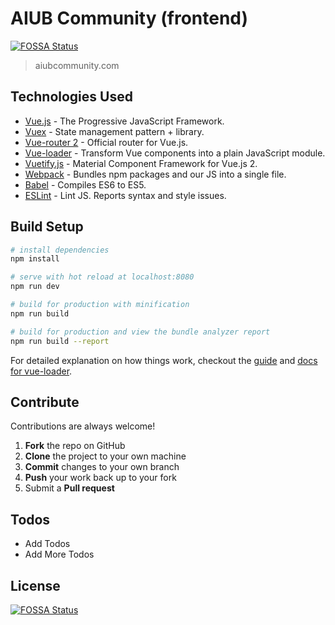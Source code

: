 # AIUB Community (frontend)
[![FOSSA Status](https://app.fossa.io/api/projects/git%2Bgithub.com%2Fiam-raihan%2FAIUB-Community.Frontend.svg?type=shield)](https://app.fossa.io/projects/git%2Bgithub.com%2Fiam-raihan%2FAIUB-Community.Frontend?ref=badge_shield)


> aiubcommunity.com

## Technologies Used

* [Vue.js] - The Progressive JavaScript Framework.
* [Vuex] - State management pattern + library.
* [Vue-router 2] - Official router for Vue.js.
* [Vue-loader] -  Transform Vue components into a plain JavaScript module.
* [Vuetify.js] - Material Component Framework for Vue.js 2.
* [Webpack] - Bundles npm packages and our JS into a single file.
* [Babel] - Compiles ES6 to ES5.
* [ESLint] - Lint JS. Reports syntax and style issues.


## Build Setup

``` bash
# install dependencies
npm install

# serve with hot reload at localhost:8080
npm run dev

# build for production with minification
npm run build

# build for production and view the bundle analyzer report
npm run build --report
```

For detailed explanation on how things work, checkout the [guide](http://vuejs-templates.github.io/webpack/) and [docs for vue-loader](http://vuejs.github.io/vue-loader).

## Contribute

Contributions are always welcome!
 1. **Fork** the repo on GitHub
 2. **Clone** the project to your own machine
 3. **Commit** changes to your own branch
 4. **Push** your work back up to your fork
 5. Submit a **Pull request**

## Todos

 - Add Todos
 - Add More Todos
 
 [Vue.js]: <https://vuejs.org/>
 [Vuex]: <https://vuex.vuejs.org/en/>
 [Vue-router 2]: <https://router.vuejs.org/en/>
 [Vue-loader]: <https://vue-loader.vuejs.org/en/>
 [Vuetify.js]: <https://vuetifyjs.com/>
 [Webpack]: <https://webpack.js.org>
 [Babel]: <http://babeljs.io>
 [ESLint]: <http://eslint.org>


## License
[![FOSSA Status](https://app.fossa.io/api/projects/git%2Bgithub.com%2Fiam-raihan%2FAIUB-Community.Frontend.svg?type=large)](https://app.fossa.io/projects/git%2Bgithub.com%2Fiam-raihan%2FAIUB-Community.Frontend?ref=badge_large)